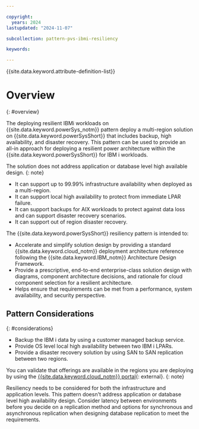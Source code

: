 ```yaml
---

copyright:
  years: 2024
lastupdated: "2024-11-07"

subcollection: pattern-pvs-ibmi-resiliency

keywords:

---
```


{{site.data.keyword.attribute-definition-list}}

# Overview
{: #overview}

The deploying resilient IBMi workloads on {{site.data.keyword.powerSys_notm}} pattern deploy a multi-region solution on {{site.data.keyword.powerSysShort}} that includes backup, high availability, and disaster recovery. This pattern can be used to provide an all-in approach for deploying a resilient power architecture within the {{site.data.keyword.powerSysShort}} for IBM i workloads. 

The solution does not address application or database level high available design.
{: note}

- It can support up to 99.99% infrastructure availability when deployed as a multi-region.
- It can support local high availability to protect from immediate LPAR failure.
- It can support backups for AIX workloads to protect against data loss and can support disaster recovery scenarios.
- It can support out of region disaster recovery.

The {{site.data.keyword.powerSysShort}} resiliency pattern is intended to:

- Accelerate and simplify solution design by providing a standard {{site.data.keyword.cloud_notm}} deployment architecture reference following the {{site.data.keyword.IBM_notm}} Architecture Design Framework.
- Provide a prescriptive, end-to-end enterprise-class solution design with diagrams, component architecture decisions, and rationale for cloud component selection for a resilient architecture.
- Helps ensure that requirements can be met from a performance, system availability, and security perspective.

## Pattern Considerations
{: #considerations}

- Backup the IBM i data by using a customer managed backup service.
- Provide OS level local high availability between two IBM i LPARs.
- Provide a disaster recovery solution by using SAN to SAN replication between two regions.

You can validate that offerings are available in the regions you are deploying by using the [{{site.data.keyword.cloud_notm}} portal](https://cloud.ibm.com/login){: external}.
{: note}

Resiliency needs to be considered for both the infrastructure and application levels. This pattern doesn't address application or database level high availability design. Consider latency between environments before you decide on a replication method and options for synchronous and asynchronous replication when designing database replication to meet the requirements.

